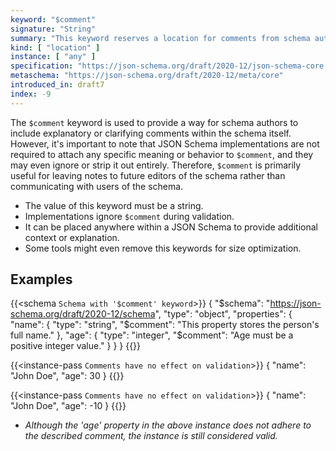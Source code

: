 ```yaml
---
keyword: "$comment"
signature: "String"
summary: "This keyword reserves a location for comments from schema authors to readers or maintainers of the schema."
kind: [ "location" ]
instance: [ "any" ]
specification: "https://json-schema.org/draft/2020-12/json-schema-core.html#section-8.3"
metaschema: "https://json-schema.org/draft/2020-12/meta/core"
introduced_in: draft7
index: -9
---
```


The `$comment` keyword is used to provide a way for schema authors to include explanatory or clarifying comments within the schema itself. However, it's important to note that JSON Schema implementations are not required to attach any specific meaning or behavior to `$comment`, and they may even ignore or strip it out entirely. Therefore, `$comment` is primarily useful for leaving notes to future editors of the schema rather than communicating with users of the schema.

* The value of this keyword must be a string.
* Implementations ignore `$comment` during validation.
* It can be placed anywhere within a JSON Schema to provide additional context or explanation.
* Some tools might even remove this keywords for size optimization.

## Examples

{{<schema `Schema with '$comment' keyword`>}}
{
  "$schema": "https://json-schema.org/draft/2020-12/schema",
  "type": "object",
  "properties": {
    "name": {
      "type": "string",
      "$comment": "This property stores the person's full name."
    },
    "age": {
      "type": "integer",
      "$comment": "Age must be a positive integer value."
    }
  }
}
{{</schema>}}

{{<instance-pass `Comments have no effect on validation`>}}
{
  "name": "John Doe",
  "age": 30
}
{{</instance-pass>}}

{{<instance-pass `Comments have no effect on validation`>}}
{
  "name": "John Doe",
  "age": -10
}
{{</instance-pass>}}
* _Although the 'age' property in the above instance does not adhere to the described comment, the instance is still considered valid._